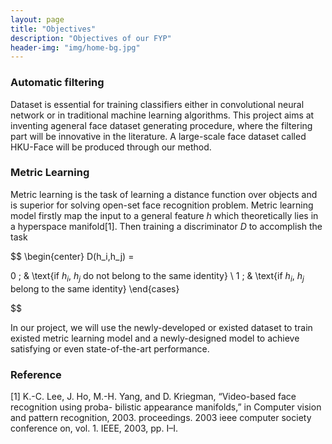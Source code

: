 ```yaml
---
layout: page
title: "Objectives"
description: "Objectives of our FYP"
header-img: "img/home-bg.jpg"
---
```

<script type="text/javascript"
   src="https://cdnjs.cloudflare.com/ajax/libs/mathjax/2.7.2/MathJax.js">
</script>

### Automatic filtering


Dataset is essential for training classifiers either in convolutional neural network or in traditional machine learning algorithms. This project aims at inventing ageneral face dataset generating procedure, where the filtering part will be innovative in the literature. A large-scale face dataset called HKU-Face will be produced through our method. 



### Metric Learning


Metric learning is the task of learning a distance function over objects and is superior for solving open-set face recognition problem. Metric learning model firstly map the input to a general feature $h$ which theoretically lies in a hyperspace manifold[1]. Then training a discriminator $D$ to accomplish the task 

$$
\begin{center}
D(h_i,h_j) =

0 \; & \text{if $h_i$, $h_j$ do not belong to the same identity} \\
1 \; & \text{if $h_i$, $h_j$ belong to the same identity}
\end{cases}

$$

In our project, we will use the newly-developed or existed dataset to train existed metric learning model and a newly-designed model to achieve satisfying or even state-of-the-art performance.


### Reference

[1] K.-C. Lee, J. Ho, M.-H. Yang, and D. Kriegman, “Video-based face recognition using proba- bilistic appearance manifolds,” in Computer vision and pattern recognition, 2003. proceedings. 2003 ieee computer society conference on, vol. 1. IEEE, 2003, pp. I–I.


